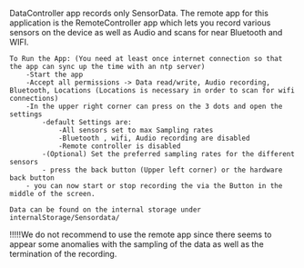 DataController app records only SensorData.
    The remote app for this application is the RemoteController app which lets you record various sensors on the device as well as Audio and scans for near Bluetooth and WIFI.
    
    To Run the App: (You need at least once internet connection so that the app can sync up the time with an ntp server)
        -Start the app
		-Accept all permissions -> Data read/write, Audio recording, Bluetooth, Locations (Locations is necessary in order to scan for wifi connections)
        -In the upper right corner can press on the 3 dots and open the settings
			-default Settings are:
				-All sensors set to max Sampling rates
				-Bluetooth , wifi, Audio recording are disabled
				-Remote controller is disabled
			-(Optional) Set the preferred sampling rates for the different sensors
			- press the back button (Upper left corner) or the hardware back button
        - you can now start or stop recording the via the Button in the middle of the screen.
        
    Data can be found on the internal storage under internalStorage/Sensordata/
        
!!!!!We do not recommend to use the remote app since there seems to appear some anomalies with the sampling of the data as well as the termination of the recording.